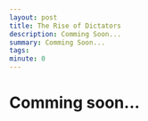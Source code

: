 ```yaml
---
layout: post
title: The Rise of Dictators
description: Comming Soon...
summary: Comming Soon...
tags: 
minute: 0
---
```


# Comming soon...